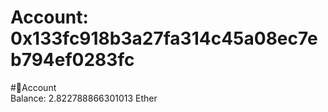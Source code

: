 
Account: 0x133fc918b3a27fa314c45a08ec7eb794ef0283fc
===================================================
  
#📜Account  
Balance: 2.822788866301013 Ether